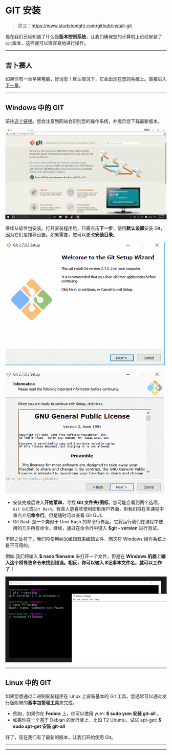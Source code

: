 # GIT 安装

> 原文：<https://www.studytonight.com/github/install-git>

现在我们已经知道了什么是**版本控制系统**，让我们确保您的计算机上已经安装了`Git`版本，这样就可以很容易地进行操作。

* * *

## 吉卜赛人

如果你有一台苹果电脑，好消息！默认情况下，它会出现在您的系统上。直接进入[下一章](repositories-in-git)。

* * *

## Windows 中的 GIT

前往[这个链接](http://git-scm.com/)。您会注意到网站会识别您的操作系统，并提示您下载最新版本。

![Installing GIT](img/6da7205f5d6f276a8812afef48289c6f.png)

继续从软件包安装。打开安装程序后，只需点击**下一步**，使用**默认设置**安装 Git，因为它们是推荐设置。如果需要，您可以更改**安装目录**。

![Installing GIT](img/b246a8431cad65c85aae14f01af070f0.png)

![Installing GIT](img/6ae7e5733b557cf325335b6bd51b8290.png)

*   安装完成后进入**开始菜单**，寻找 **Git 文件夹/图标**。您可能会看到两个选项，`Git GUI`或`Git Bash`。有些人更喜欢使用图形用户界面，但我们将在本课程中重点介绍**命令行**。但是随时可以查看 Git GUI。
*   Git Bash 是一个类似于 Unix Bash 的命令行界面。它将运行我们在课程中使用的几乎所有命令。继续，通过在命令行中键入 **$git - version** 进行测试。

不同之处在于，我们将使用纳米编辑器来编辑文件，而这在 Windows 操作系统上是不可用的。

例如:我们将输入 **$ nano filename** 来打开一个文件，但是在 **Windows 机器上输入这个将导致命令未找到错误。相反，你可以输入 **$记事本文件名**，就可以工作了！**

![Installing GIT on windows](img/a5738bb040024a970e1aca7285f43aa9.png)

* * *

## Linux 中的 GIT

如果您想通过二进制安装程序在 Linux 上安装基本的 Git 工具，您通常可以通过发行版附带的**基本包管理工具**来完成。

*   例如，如果你在 **Fedora** 上，你可以使用 yum: **$ sudo yum 安装 git-all** 。
*   如果你在一个基于 Debian 的发行版上，比如 T2 Ubuntu，试试 apt-get: **$ sudo apt-get 安装 git-all**

好了，现在我们有了最新的版本，让我们开始使用 Git。

* * *

* * *